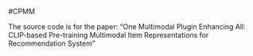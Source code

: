 #CPMM

The source code is for the paper: “One Multimodal Plugin Enhancing All: CLIP-based Pre-training
Multimodal Item Representations for Recommendation System” 
